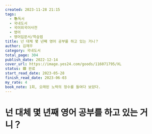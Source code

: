```yaml
---
created: 2023-11-28 21:15
tags:
  - 📚독서
  - 국내도서
  - 국어외국어사전
  - 영어
  - 영어입문서/학습법
title: 넌 대체 몇 년째 영어 공부를 하고 있는 거니？
author: 김재우
category: 국내도서
total_page: 304
publish_date: 2022-12-14
cover_url: https://image.yes24.com/goods/116071795/XL
status: 🟩 완료
start_read_date: 2023-05-28
finish_read_date: 2023-06-03
my_rate: 4
book_note: 1회, 오래된 노력의 정수를 들여다 보았다.
---
```


# 넌 대체 몇 년째 영어 공부를 하고 있는 거니？

